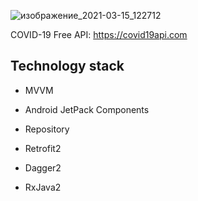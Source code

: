 ![изображение_2021-03-15_122712](https://user-images.githubusercontent.com/72496644/111142849-d0821100-858d-11eb-8b1d-d894d7975c5c.jpg)

COVID-19 Free API: https://covid19api.com

Technology stack
-----------------------------
   - MVVM
  
   - Android JetPack Components
  
   - Repository 
  
   - Retrofit2
  
   - Dagger2
  
   - RxJava2
